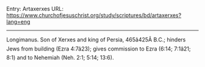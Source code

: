 Entry: Artaxerxes
URL: https://www.churchofjesuschrist.org/study/scriptures/bd/artaxerxes?lang=eng

---

Longimanus. Son of Xerxes and king of Persia, 465â425Â B.C.; hinders Jews from building (Ezra 4:7â23); gives commission to Ezra (6:14; 7:1â21; 8:1) and to Nehemiah (Neh. 2:1; 5:14; 13:6).
